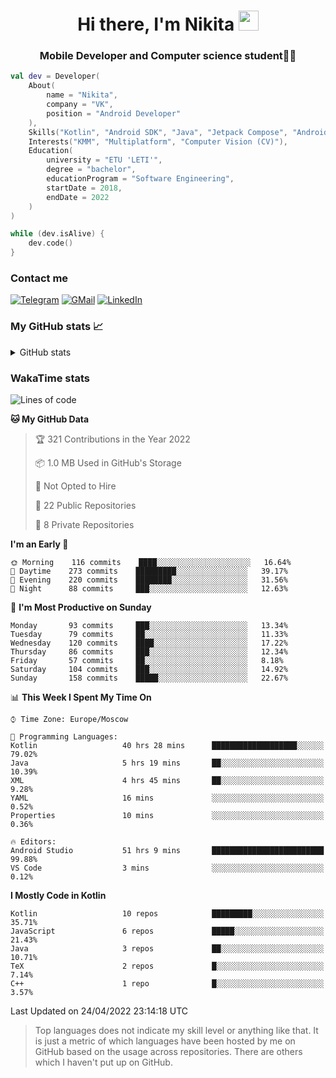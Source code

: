 <h1 align="center">
Hi there, I'm Nikita 
<img src="https://github.com/blackcater/blackcater/raw/main/images/Hi.gif" height="32"/>
</h1>
<h3 align="center">Mobile Developer and Computer science student👨‍💻</h3>

```kotlin
val dev = Developer(
    About(
        name = "Nikita",
        company = "VK",
        position = "Android Developer"
    ),
    Skills("Kotlin", "Android SDK", "Java", "Jetpack Compose", "Android Jetpack"),
    Interests("KMM", "Multiplatform", "Computer Vision (CV)"),
    Education(
        university = "ETU 'LETI'",
        degree = "bachelor",
        educationProgram = "Software Engineering",
        startDate = 2018,
        endDate = 2022
    )
)

while (dev.isAlive) {
    dev.code()
}
```

### Contact me

[![Telegram](https://img.shields.io/badge/Telegram-white?style=for-the-badge&logo=telegram&logoColor=29e9ea)](https://t.me/po4yka)
[![GMail](https://img.shields.io/badge/Gmail-white?style=for-the-badge&logo=gmail&logoColor=d14836)](mailto:pochaev.nik@gmail.com)
[![LinkedIn](https://img.shields.io/badge/linkedin%20-white.svg?&style=for-the-badge&logo=linkedin&logoColor=%230077B5)](https://www.linkedin.com/in/nikita-pochaev-415b5a1a1)

### My GitHub stats 📈

<details>
  <summary>GitHub stats</summary>
  <p align="center">
    <img src="https://github-readme-stats.vercel.app/api?username=po4yka&show_icons=true&theme=dark" />
  </p>
</details>

### WakaTime stats

<!--START_SECTION:waka-->
![Lines of code](https://img.shields.io/badge/From%20Hello%20World%20I%27ve%20Written-1%20Million%20lines%20of%20code-blue)

**🐱 My GitHub Data** 

> 🏆 321 Contributions in the Year 2022
 > 
> 📦 1.0 MB Used in GitHub's Storage 
 > 
> 🚫 Not Opted to Hire
 > 
> 📜 22 Public Repositories 
 > 
> 🔑 8 Private Repositories  
 > 
**I'm an Early 🐤** 

```text
🌞 Morning    116 commits    ████░░░░░░░░░░░░░░░░░░░░░   16.64% 
🌆 Daytime    273 commits    █████████░░░░░░░░░░░░░░░░   39.17% 
🌃 Evening    220 commits    ████████░░░░░░░░░░░░░░░░░   31.56% 
🌙 Night      88 commits     ███░░░░░░░░░░░░░░░░░░░░░░   12.63%

```
📅 **I'm Most Productive on Sunday** 

```text
Monday       93 commits     ███░░░░░░░░░░░░░░░░░░░░░░   13.34% 
Tuesday      79 commits     ██░░░░░░░░░░░░░░░░░░░░░░░   11.33% 
Wednesday    120 commits    ████░░░░░░░░░░░░░░░░░░░░░   17.22% 
Thursday     86 commits     ███░░░░░░░░░░░░░░░░░░░░░░   12.34% 
Friday       57 commits     ██░░░░░░░░░░░░░░░░░░░░░░░   8.18% 
Saturday     104 commits    ███░░░░░░░░░░░░░░░░░░░░░░   14.92% 
Sunday       158 commits    █████░░░░░░░░░░░░░░░░░░░░   22.67%

```


📊 **This Week I Spent My Time On** 

```text
⌚︎ Time Zone: Europe/Moscow

💬 Programming Languages: 
Kotlin                   40 hrs 28 mins      ███████████████████░░░░░░   79.02% 
Java                     5 hrs 19 mins       ██░░░░░░░░░░░░░░░░░░░░░░░   10.39% 
XML                      4 hrs 45 mins       ██░░░░░░░░░░░░░░░░░░░░░░░   9.28% 
YAML                     16 mins             ░░░░░░░░░░░░░░░░░░░░░░░░░   0.52% 
Properties               10 mins             ░░░░░░░░░░░░░░░░░░░░░░░░░   0.36%

🔥 Editors: 
Android Studio           51 hrs 9 mins       █████████████████████████   99.88% 
VS Code                  3 mins              ░░░░░░░░░░░░░░░░░░░░░░░░░   0.12%

```

**I Mostly Code in Kotlin** 

```text
Kotlin                   10 repos            █████████░░░░░░░░░░░░░░░░   35.71% 
JavaScript               6 repos             █████░░░░░░░░░░░░░░░░░░░░   21.43% 
Java                     3 repos             ██░░░░░░░░░░░░░░░░░░░░░░░   10.71% 
TeX                      2 repos             █░░░░░░░░░░░░░░░░░░░░░░░░   7.14% 
C++                      1 repo              █░░░░░░░░░░░░░░░░░░░░░░░░   3.57%

```



 Last Updated on 24/04/2022 23:14:18 UTC
<!--END_SECTION:waka-->

> Top languages does not indicate my skill level or anything like that. It is just a metric of which languages have been hosted by me on GitHub based on the usage across repositories. There are others which I haven't put up on GitHub.
